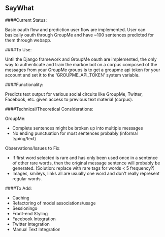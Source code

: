 SayWhat
------

####Current Status:

Basic oauth flow and prediction user flow are implemented.
User can basically oauth through GroupMe and have ~100 sentences predicted for them through webapp.

####To Use:

Until the Django framework and GroupMe oauth are implemented, the only way to authenticate and train the markov bot on a corpus composed of the messages from your GroupMe groups is to get a groupme api token for your account and set it to the 'GROUPME_API_TOKEN' system variable.

####Functionality:

Predicts text output for various social circuits like GroupMe, Twitter, Facebook, etc. given access to previous text material (corpus).

####Technical/Theoretical Considerations:

GroupMe:
- Complete sentences might be broken up into multiple messages
- No ending punctuation for most sentences probably (informal typing/text)

Observations/Issues to Fix:
- If first word selected is rare and has only been used once in a sentence of other rare words, then the original message sentence will probably be generated. (Solution: replace with rare tags for words < 5 frequency?) 
- Images, smileys, links all are usually one word and don't really represent regular words.

####To Add:
- Caching
- Refactoring of model associations/usage
- Sessioningo
- Front-end Styling
- Facebook Integration
- Twitter Integration
- Manual Text Integration
